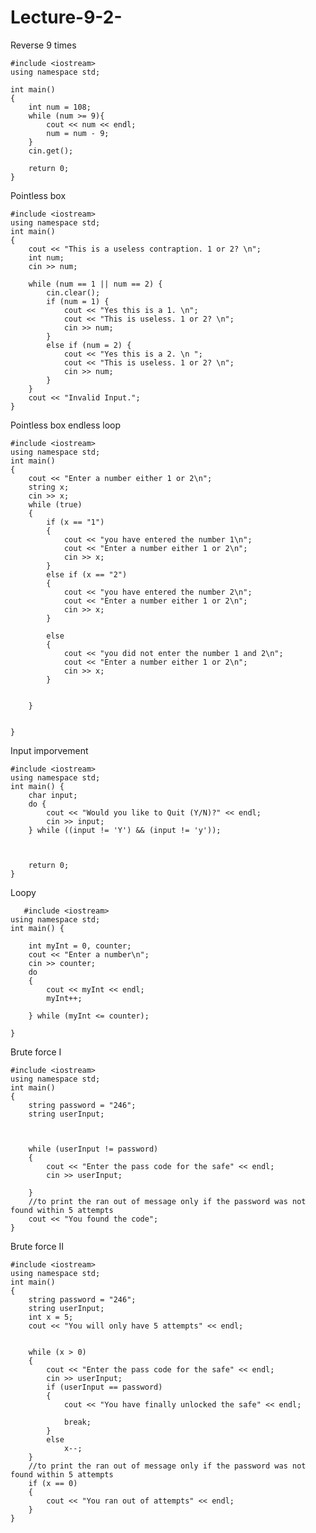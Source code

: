 # Lecture-9-2-
Reverse 9 times

    #include <iostream>
    using namespace std;

    int main()
    {
        int num = 108;
        while (num >= 9){
            cout << num << endl;
            num = num - 9;
        }
        cin.get();

        return 0;
    }
Pointless box

    #include <iostream> 
    using namespace std;
    int main()
    {
        cout << "This is a useless contraption. 1 or 2? \n";
        int num;
        cin >> num;

        while (num == 1 || num == 2) {
            cin.clear();
            if (num = 1) {
                cout << "Yes this is a 1. \n";
                cout << "This is useless. 1 or 2? \n";
                cin >> num;
            }
            else if (num = 2) {
                cout << "Yes this is a 2. \n ";
                cout << "This is useless. 1 or 2? \n";
                cin >> num;
            }
        }
        cout << "Invalid Input.";
    }
Pointless box endless loop

    #include <iostream>
    using namespace std;
    int main()
    {
        cout << "Enter a number either 1 or 2\n";
        string x;
        cin >> x;
        while (true)
        {
            if (x == "1")
            {
                cout << "you have entered the number 1\n";
                cout << "Enter a number either 1 or 2\n";
                cin >> x;
            }
            else if (x == "2")
            {
                cout << "you have entered the number 2\n";
                cout << "Enter a number either 1 or 2\n";
                cin >> x;
            }

            else
            {
                cout << "you did not enter the number 1 and 2\n";
                cout << "Enter a number either 1 or 2\n";
                cin >> x;
            }


        }


    }
Input imporvement

    #include <iostream> 
    using namespace std;
    int main() {
        char input;
        do {
            cout << "Would you like to Quit (Y/N)?" << endl;
            cin >> input;
        } while ((input != 'Y') && (input != 'y')); 



        return 0;
    }
Loopy
    
       #include <iostream>  
    using namespace std;
    int main() {

        int myInt = 0, counter;
        cout << "Enter a number\n";
        cin >> counter;
        do
        {
            cout << myInt << endl;
            myInt++;

        } while (myInt <= counter);

    }
Brute force I

    #include <iostream>
    using namespace std;
    int main()
    {
        string password = "246";
        string userInput;



        while (userInput != password)
        {
            cout << "Enter the pass code for the safe" << endl;
            cin >> userInput;

        }
        //to print the ran out of message only if the password was not found within 5 attempts
        cout << "You found the code";
    }
Brute force II

    #include <iostream>
    using namespace std;
    int main()
    {
        string password = "246";
        string userInput;
        int x = 5;
        cout << "You will only have 5 attempts" << endl;


        while (x > 0)
        {
            cout << "Enter the pass code for the safe" << endl;
            cin >> userInput;
            if (userInput == password)
            {
                cout << "You have finally unlocked the safe" << endl;

                break;
            }
            else
                x--;
        }
        //to print the ran out of message only if the password was not found within 5 attempts
        if (x == 0)
        {
            cout << "You ran out of attempts" << endl;
        }
    }




